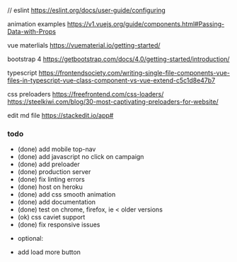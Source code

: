 // eslint
https://eslint.org/docs/user-guide/configuring

animation examples
https://v1.vuejs.org/guide/components.html#Passing-Data-with-Props

vue materlials
https://vuematerial.io/getting-started/

bootstrap 4
https://getbootstrap.com/docs/4.0/getting-started/introduction/

typescript
https://frontendsociety.com/writing-single-file-components-vue-files-in-typescript-vue-class-component-vs-vue-extend-c5c1d8e47b7

css preloaders
https://freefrontend.com/css-loaders/
https://steelkiwi.com/blog/30-most-captivating-preloaders-for-website/

edit md file
https://stackedit.io/app#

### todo

- (done) add mobile top-nav
- (done) add javascript no click on campaign
- (done) add preloader
- (done) production server
- (done) fix linting errors
- (done) host on heroku
- (done) add css smooth animation
- (done) add documentation
- (done) test on chrome, firefox, ie < older versions
- (ok) css caviet support
- (done) fix responsive issues

* optional:

- add load more button
